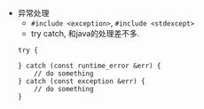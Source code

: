 - 异常处理
    - `#include <exception>`, `#include <stdexcept>`
    - try catch, 和java的处理差不多.
    ```
    try {
    
    } catch (const runtime_error &err) {
        // do something
    } catch (const exception &err) {
        // do something
    }
    ```